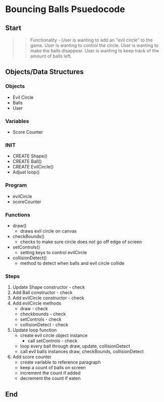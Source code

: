 # Bouncing Balls Psuedocode

## Start

>> Functionality - User is wanting to add an "evil circle" to the game.  User is wanting to control the circle.  User is wanting to make the balls disappear.  User is wanting to keep track of the amount of balls left.

## Objects/Data Structures

### Objects
* Evil Circle
* Balls
* User

### Variables
* Score Counter

### INIT
* CREATE Shape()
* CREATE Ball()
* CREATE EvilCircle()
* Adjust loop()

### Program
* evilCircle
* scoreCounter

### Functions
* draw()
    * draws evil circle on canvas
* checkBounds()
    * checks to make sure circle does not go off edge of screen
* setControls()
    * setting keys to control evilCircle
* collisionDetect()
    * method to detect when balls and evil circle collide

### Steps
1. Update Shape constructor - check
2. Add Ball constructor - check
3. Add evilCircle constructor - check
4. Add evilCircle methods
    * draw - check
    * checkbounds - check
    * setControls - check
    * collisionDetect - check
5. Update loop function
    * create evil circle object instance 
        * call setControls - check
    * loop every ball through draw, update, collisionDetect
    * call evil balls instances draw, checkBounds, collisionDetect
6. Add score counter
    * create variable to reference paragraph
    * keep a count of balls on screen
    * increment the count if added
    * decrement the count if eaten


## End

